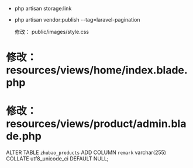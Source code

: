* php artisan storage:link
* php artisan vendor:publish --tag=laravel-pagination

	修改：      public/images/style.css
#	修改：      resources/views/home/index.blade.php
#	修改：      resources/views/product/admin.blade.php

ALTER TABLE `zhubao_products`
ADD COLUMN `remark` varchar(255) COLLATE utf8_unicode_ci DEFAULT NULL;

